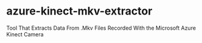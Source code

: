 # azure-kinect-mkv-extractor
Tool That Extracts Data From .Mkv Files Recorded With the Microsoft Azure Kinect Camera
